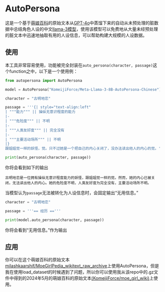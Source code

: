 # AutoPersona

这是一个基于[萌娘百科](https://zh.moegirl.org.cn/%E8%90%8C%E5%A8%98)的原始文本从[GPT-4o](https://openai.com/index/hello-gpt-4o/)中蒸馏下来的自动从未预处理的脏数据中总结角色人设的中文[llama-3模型](https://huggingface.co/KomeijiForce/Meta-Llama-3-8B-AutoPersona-Chinese)，使用该模型可以免费地从大量未经预处理的脏文本中迅速地抽取有用的人设信息，可以帮助构建大规模的人设数据。

## 使用

本工具非常容易使用，功能被完全封装在```auto_persona(character, passage)```这个function之中，以下是一个使用例：

```python
from autopersona import AutoPersona

model = AutoPersona("KomeijiForce/Meta-Llama-3-8B-AutoPersona-Chinese")

character = "古明地恋"

passage = '''{| style="text-align:left"
| """能力""" || 操纵无意识程度的能力
|-
| """危险度""" || 不明
|-
| """人类友好度""" || 完全没有
|-
| """主要活动场所""" || 不明
|}
跟姐姐觉一样的妖怪，觉。只不过她是一个把自己的内心关闭了，没办法读出他人的内心的觉。'''

print(auto_persona(character, passage))
```

你将会看到如下的输出
```
古明地恋是一位拥有操纵无意识程度能力的妖怪，跟姐姐觉一样的觉。然而，她的内心已被关闭，无法读出他人的内心。她的危险度不明，人类友好度为完全没有，主要活动场所不明。
```

当模型认为```passage```无法被转化为人设信息时，会固定输出“无用信息。”

```python
character = "古明地恋"

passage = '''== 经历 =='''

print(model.auto_persona(character, passage))
```

你将会看到“无用信息。”作为输出

## 应用

你可以在这个萌娘百科的原始文本[milashkaarshif/MoeGirlPedia_wikitext_raw_archive](https://huggingface.co/datasets/milashkaarshif/MoeGirlPedia_wikitext_raw_archive)上使用AutoPersona，但是我在使用load_dataset的时候遇到了问题，所以你可以使用我从该repo中的.gz文件中得到的2024年5月的萌娘百科的原始文本[(KomeijiForce/moe_girl_wiki)](KomeijiForce/moe_girl_wiki)上使用。
